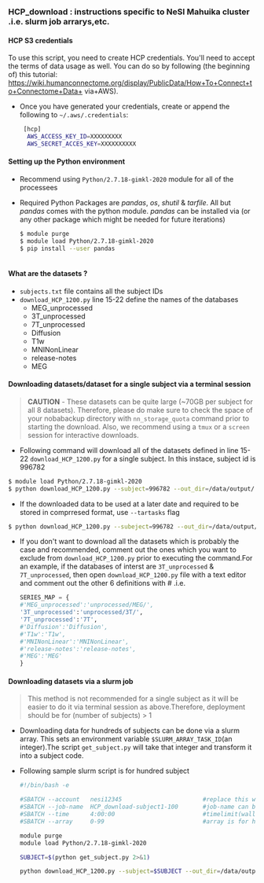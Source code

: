 ### HCP_download : instructions specific to NeSI Mahuika cluster .i.e. slurm job arrarys,etc. 

 #### HCP S3 credentials
  To use this script, you need to create HCP credentials.  You'll need to accept the terms  of data usage as well.  You can do so by following (the beginning of) this tutorial:      https://wiki.humanconnectome.org/display/PublicData/How+To+Connect+to+Connectome+Data+    via+AWS).
   
* Once you have generated your credentials, create or append the following to `~/.aws/.credentials`:

    ```bash
     [hcp]
      AWS_ACCESS_KEY_ID=XXXXXXXXX
      AWS_SECRET_ACCES_KEY=XXXXXXXXXX
    ```

 #### Setting up the Python environment

* Recommend using `Python/2.7.18-gimkl-2020` module for all of the processees
* Required Python Packages are *pandas*, *os*, *shutil* & *tarfile*. All but *pandas* comes with the python module. *pandas* can be installed via (or any other package which might be needed for future iterations) 

    ```bash
    $ module purge
    $ module load Python/2.7.18-gimkl-2020
    $ pip install --user pandas
            
    ```
 #### What are the datasets ?

* `subjects.txt` file contains all the subject IDs
* `download_HCP_1200.py` line 15-22 define the names of the databases
  * MEG_unprocessed
  * 3T_unprocessed
  * 7T_unprocessed
  * Diffusion
  * T1w
  * MNINonLinear
  * release-notes
  * MEG

#### Downloading datasets/dataset for a single subject via a terminal session

>**CAUTION** - These datasets can be quite large (~70GB per subject for all 8 datasets). Therefore, please do make sure to check the space of your nobabackup directory with `nn_storage_quota` command prior to starting the download. Also, we recommend using a `tmux` or a `screen` session for interactive downloads. 

* Following command will download all of the datasets defined in line 15-22 `download_HCP_1200.py` for a single subject. In this instace, subject id is 996782

```bash
$ module load Python/2.7.18-gimkl-2020
$ python download_HCP_1200.py --subject=996782 --out_dir=/data/output/
```
* If the downloaded data to be used at a later date and required to be stored in comprresed format, use `--tartasks` flag

```bash
$ python download_HCP_1200.py --subeject=996782 --out_dir=/data/output/ --tartasks
```
* If you don't want to download all the datasets which is probably the case and recommended, comment out the ones which you want to exclude from `download_HCP_1200.py` prior to executing the command.For an example, if the databases of interst are `3T_unprocessed` & `7T_unprocessed`, then open `download_HCP_1200.py` file with a text editor and comment out the other 6 definitions with # .i.e. 

    ```python
    SERIES_MAP = {
    #'MEG_unprocessed':'unprocessed/MEG/',
    '3T_unprocessed':'unprocessed/3T/',
    '7T_unprocessed':'7T',
    #'Diffusion':'Diffusion',
    #'T1w':'T1w',
    #'MNINonLinear':'MNINonLinear',
    #'release-notes':'release-notes',
    #'MEG':'MEG'
    }
    ```
#### Downloading datasets via a slurm job

>This method is not recommended for a single subject as it will be easier to do it via terminal session as above.Therefore, deployment should be for (number of subjects) > 1

* Downloading data for hundreds of subjects can be done via a slurm array. This sets an environment variable `$SLURM_ARRAY_TASK_ID`(an integer).The script `get_subject.py` will take that integer and transform it into a subject code. 
* Following sample slurm script is for hundred subject

    ```bash
    #!/bin/bash -e

    #SBATCH --account   nesi12345                       #replace this with your NeSI project code
    #SBATCH --job-name  HCP_download-subject1-100       #job-name can be anything you prefer
    #SBATCH --time      4:00:00                         #timelimit(walltime)in HH:MM:SS
    #SBATCH --array     0-99                            #array is for hundred subjects : starts from 0

    module purge
    module load Python/2.7.18-gimkl-2020

    SUBJECT=$(python get_subject.py 2>&1)

    python download_HCP_1200.py --subject=$SUBJECT --out_dir=/data/output/ --tartasks
    ```
